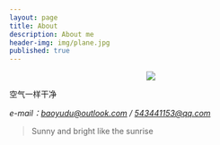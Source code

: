 ```yaml
---
layout: page
title: About
description: About me
header-img: img/plane.jpg
published: true
---
```


<center>
    <p><img src="http://dreamofbook.qiniudn.com/Zero.png" align="center"></p>
</center>



空气一样干净

*e-mail：baoyudu@outlook.com / 543441153@qq.com*



> Sunny and bright like the sunrise
